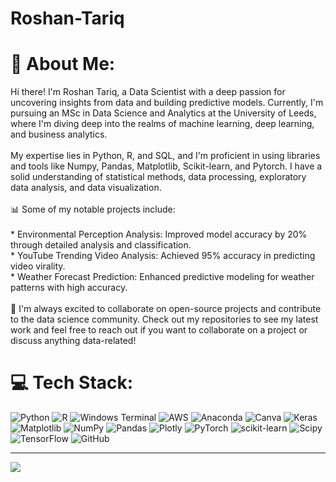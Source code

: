 # Roshan-Tariq
# 💫 About Me:
Hi there! I'm Roshan Tariq, a Data Scientist with a deep passion for uncovering insights from data and building predictive models. Currently, I'm pursuing an MSc in Data Science and Analytics at the University of Leeds, where I'm diving deep into the realms of machine learning, deep learning, and business analytics.<br><br>My expertise lies in Python, R, and SQL, and I'm proficient in using libraries and tools like Numpy, Pandas, Matplotlib, Scikit-learn, and Pytorch. I have a solid understanding of statistical methods, data processing, exploratory data analysis, and data visualization.<br><br>📊 Some of my notable projects include:<br><br>* Environmental Perception Analysis: Improved model accuracy by 20% through detailed analysis and classification.<br>* YouTube Trending Video Analysis: Achieved 95% accuracy in predicting video virality.<br>* Weather Forecast Prediction: Enhanced predictive modeling for weather patterns with high accuracy.<br><br>🚀 I'm always excited to collaborate on open-source projects and contribute to the data science community. Check out my repositories to see my latest work and feel free to reach out if you want to collaborate on a project or discuss anything data-related!


# 💻 Tech Stack:
![Python](https://img.shields.io/badge/python-3670A0?style=for-the-badge&logo=python&logoColor=ffdd54) ![R](https://img.shields.io/badge/r-%23276DC3.svg?style=for-the-badge&logo=r&logoColor=white) ![Windows Terminal](https://img.shields.io/badge/Windows%20Terminal-%234D4D4D.svg?style=for-the-badge&logo=windows-terminal&logoColor=white) ![AWS](https://img.shields.io/badge/AWS-%23FF9900.svg?style=for-the-badge&logo=amazon-aws&logoColor=white) ![Anaconda](https://img.shields.io/badge/Anaconda-%2344A833.svg?style=for-the-badge&logo=anaconda&logoColor=white) ![Canva](https://img.shields.io/badge/Canva-%2300C4CC.svg?style=for-the-badge&logo=Canva&logoColor=white) ![Keras](https://img.shields.io/badge/Keras-%23D00000.svg?style=for-the-badge&logo=Keras&logoColor=white) ![Matplotlib](https://img.shields.io/badge/Matplotlib-%23ffffff.svg?style=for-the-badge&logo=Matplotlib&logoColor=black) ![NumPy](https://img.shields.io/badge/numpy-%23013243.svg?style=for-the-badge&logo=numpy&logoColor=white) ![Pandas](https://img.shields.io/badge/pandas-%23150458.svg?style=for-the-badge&logo=pandas&logoColor=white) ![Plotly](https://img.shields.io/badge/Plotly-%233F4F75.svg?style=for-the-badge&logo=plotly&logoColor=white) ![PyTorch](https://img.shields.io/badge/PyTorch-%23EE4C2C.svg?style=for-the-badge&logo=PyTorch&logoColor=white) ![scikit-learn](https://img.shields.io/badge/scikit--learn-%23F7931E.svg?style=for-the-badge&logo=scikit-learn&logoColor=white) ![Scipy](https://img.shields.io/badge/SciPy-%230C55A5.svg?style=for-the-badge&logo=scipy&logoColor=%white) ![TensorFlow](https://img.shields.io/badge/TensorFlow-%23FF6F00.svg?style=for-the-badge&logo=TensorFlow&logoColor=white) ![GitHub](https://img.shields.io/badge/github-%23121011.svg?style=for-the-badge&logo=github&logoColor=white)


---
[![](https://visitcount.itsvg.in/api?id=roshantariq&icon=0&color=0)](https://visitcount.itsvg.in)

